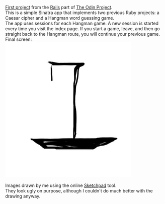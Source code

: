 [First project](https://www.theodinproject.com/courses/ruby-on-rails/lessons/sinatra-project?ref=lc-pb) from the [Rails](https://www.theodinproject.com/courses/ruby-on-rails) part of [The Odin Project](https://www.theodinproject.com/home).  
This is a simple Sinatra app that implements two previous Ruby projects: a Caesar cipher and a Hangman word guessing game.  
The app uses sessions for each Hangman game. A new session is started every time you visit the index page. If you start a game, leave, and then go straight back to the Hangman route, you will continue your previous game.  
Final screen:  
![Final Hangman image](public/images/12.jpeg)  

Images drawn by me using the online [Sketchpad](https://sketch.io/sketchpad/) tool.  
They look ugly on purpose, although I couldn't do much better with the drawing anyway.